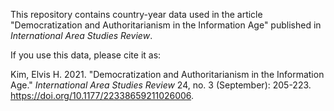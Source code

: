 This repository contains country-year data used in the article "Democratization and Authoritarianism in the Information Age" published in _International Area Studies Review_.

If you use this data, please cite it as:

Kim, Elvis H. 2021. "Democratization and Authoritarianism in the Information Age." _International Area Studies Review_ 24, no. 3 (September): 205-223. https://doi.org/10.1177/22338659211026006.
